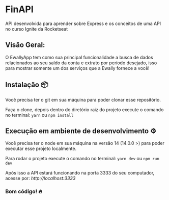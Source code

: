 # FinAPI

API desenvolvida para aprender sobre Express e os conceitos de uma API no curso Ignite da Rocketseat

## Visão Geral:

O EwallyApp tem como sua principal funcionalidade a busca de dados relacionados ao seu saldo da conta e extrato por período desejado, isso para mostrar somente um dos serviços que a Ewally fornece a você!

## Instalação 📦

Você precisa ter o git em sua máquina para poder clonar esse repositório.

Faça o clone, depois dentro do diretório raiz do projeto execute o comando no terminal:
`yarn` ou `npm install`

## Execução em ambiente de desenvolvimento ⚙️

Você precisa ter o node em sua máquina na versão 14 (14.0.0 >) para poder executar esse projeto localmente.

Para rodar o projeto execute o comando no terminal:
`yarn dev` ou `npm run dev`

Após isso a API estará funcionando na porta 3333 do seu computador, acesse por:
_http://localhost:3333_

### Bom código! 🔥
